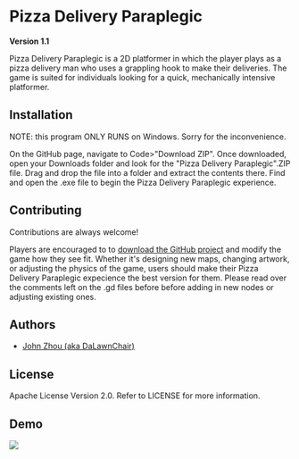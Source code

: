 
# Pizza Delivery Paraplegic

**Version 1.1**

Pizza Delivery Paraplegic is a 2D platformer in which the player plays as a pizza delivery man who uses a grappling hook to make their deliveries. The game is suited for individuals looking for a quick, mechanically intensive platformer.


## Installation 

NOTE: this program ONLY RUNS on Windows. Sorry for the inconvenience. 

On the GitHub page, navigate to Code>"Download ZIP". Once downloaded, open your Downloads folder and look for the "Pizza Delivery Paraplegic".ZIP file. Drag and drop the file into a folder and extract the contents there. Find and open the .exe file to begin the Pizza Delivery Paraplegic experience. 

## Contributing

Contributions are always welcome!

Players are encouraged to to [download the GitHub project](https://github.com/DaLawnChair/Pizza-Delivery-Paraplegic)
and modify the game how they see fit. Whether it's designing new maps, 
changing artwork, or adjusting the physics of the game, users 
should make their Pizza Delivery Paraplegic expecience the best
version for them. Please read over the comments left on the .gd files before
before adding in new nodes or adjusting existing ones.


## Authors

- [John Zhou (aka DaLawnChair)](https://www.github.com/dalawnchair)

  
## License

Apache License Version 2.0. Refer to LICENSE for more information.


## Demo

![](https://media.giphy.com/media/x9w1Zt5JMlWlPIiAP8/giphy-downsized-large.gif)

  

